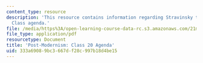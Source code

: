 ```yaml
---
content_type: resource
description: 'This resource contains information regarding Stravinsky to the present:
  Class agenda.'
file: /media/https%3A/open-learning-course-data-rc.s3.amazonaws.com/21m-260-stravinsky-to-the-present-spring-2016/333a69089bc3667df28c997b18d4be15_MIT21M_260S16_class20.pdf
file_type: application/pdf
resourcetype: Document
title: 'Post-Modernism: Class 20 Agenda'
uid: 333a6908-9bc3-667d-f28c-997b18d4be15
---
```

